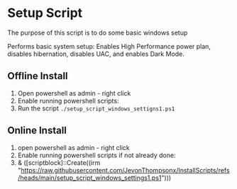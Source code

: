 # Setup Script

The purpose of this script is to do some basic windows setup 


Performs basic system setup: Enables High Performance power plan,
disables hibernation, disables UAC, and enables Dark Mode.

## Offline Install
1. Open powershell as admin - right click 
2. Enable running powershell scripts: 
3. Run the script `./setup_script_windows_settigns1.ps1`

## Online Install 

1. open powershell as admin - right click 
2. Enable running powershell scripts if not already done: 
3. & ([scriptblock]::Create((irm "https://raw.githubusercontent.com/JevonThompsonx/InstallScripts/refs/heads/main/setup_script_windows_settings1.ps1")))
